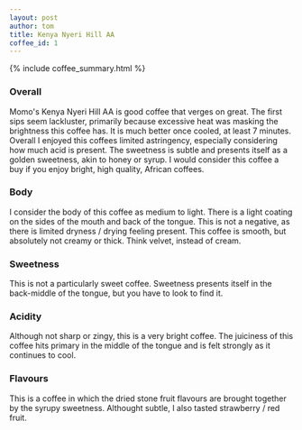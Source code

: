 ```yaml
---
layout: post
author: tom
title: Kenya Nyeri Hill AA
coffee_id: 1
---
```


{% include coffee_summary.html %}

### Overall
Momo's Kenya Nyeri Hill AA is good coffee that verges on great. The first sips seem lackluster, primarily 
because excessive heat was masking the brightness this coffee has. It is much better once cooled, at least 7 minutes.
Overall I enjoyed this coffees limited astringency, especially considering how much acid is present. The sweetness is 
subtle and presents itself as a golden sweetness, akin to honey or syrup. I would consider this coffee a buy if 
you enjoy bright, high quality, African coffees.

### Body
I consider the body of this coffee as medium to light. There is a light coating on the sides of the mouth and back of 
the tongue. This is not a negative, as there is limited dryness / drying feeling present. This coffee is smooth, but 
absolutely not creamy or thick. Think velvet, instead of cream.

### Sweetness
This is not a particularly sweet coffee. Sweetness presents itself in the back-middle of the tongue, but you have to 
look to find it.

### Acidity
Although not sharp or zingy, this is a very bright coffee. The juiciness of this coffee hits primary in the middle of 
the tongue and is felt strongly as it continues to cool. 

### Flavours
This is a coffee in which the dried stone fruit flavours are brought together by the syrupy sweetness. Althought subtle,
I also tasted strawberry / red fruit. 
